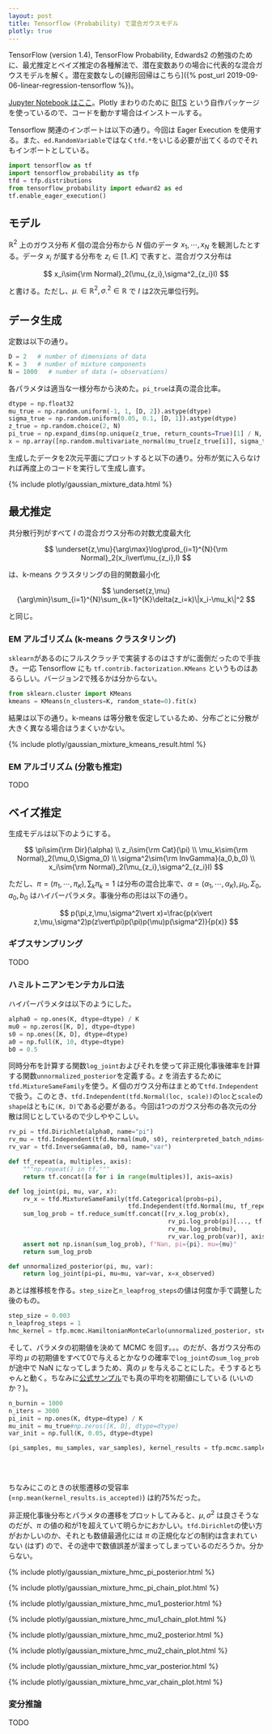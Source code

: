 ```yaml
---
layout: post
title: Tensorflow (Probability) で混合ガウスモデル
plotly: true
---
```


TensorFlow (version 1.4), TensorFlow Probability, Edwards2 の勉強のために、最尤推定とベイズ推定の各種解法で、潜在変数ありの場合に代表的な混合ガウスモデルを解く。潜在変数なしの[線形回帰はこちら]({% post_url 2019-09-06-linear-regression-tensorflow %})。

[Jupyter Notebook はここ](https://nbviewer.jupyter.org/gist/yoshihikosuzuki/9d06ebb320789dd1a0c2389964a2d33e)。Plotly まわりのために [BITS](https://github.com/yoshihikosuzuki/BITS) という自作パッケージを使っているので、コードを動かす場合はインストールする。

Tensorflow 関連のインポートは以下の通り。今回は Eager Execution を使用する。また、`ed.RandomVariable`ではなく`tfd.*`をいじる必要が出てくるのでそれもインポートとしている。

```python
import tensorflow as tf
import tensorflow_probability as tfp
tfd = tfp.distributions
from tensorflow_probability import edward2 as ed
tf.enable_eager_execution()
```

## モデル

$\mathbb{R}^2$ 上のガウス分布 $K$ 個の混合分布から $N$ 個のデータ $x_1,\cdots,x_N$ を観測したとする。データ $x_i$ が属する分布を $z_i\in[1..K]$ で表すと、混合ガウス分布は

$$
x_i\sim{\rm Normal}_2(\mu_{z_i},\sigma^2_{z_i}I)
$$

と書ける。ただし、$\mu_\cdot\in\mathbb{R}^2,\sigma^2_\cdot\in\mathbb{R}$ で $I$ は2次元単位行列。

## データ生成

定数は以下の通り。

```python
D = 2   # number of dimensions of data
K = 3   # number of mixture components
N = 1000   # number of data (= observations)
```

各パラメタは適当な一様分布から決めた。`pi_true`は真の混合比率。

```python
dtype = np.float32
mu_true = np.random.uniform(-1, 1, [D, 2]).astype(dtype)
sigma_true = np.random.uniform(0.05, 0.1, [D, 1]).astype(dtype)
z_true = np.random.choice(2, N)
pi_true = np.expand_dims(np.unique(z_true, return_counts=True)[1] / N, axis=1).astype(dtype)
x = np.array([np.random.multivariate_normal(mu_true[z_true[i]], sigma_true[z_true[i]] * np.identity(D)) for i in range(N)]).astype(dtype)
```

生成したデータを2次元平面にプロットすると以下の通り。分布が気に入らなければ再度上のコードを実行して生成し直す。

{% include plotly/gaussian_mixture_data.html %}

## 最尤推定

共分散行列がすべて $I$ の混合ガウス分布の対数尤度最大化

$$
\underset{z,\mu}{\arg\max}\log\prod_{i=1}^{N}{\rm Normal}_2(x_i\vert\mu_{z_i},I)
$$

は、k-means クラスタリングの目的関数最小化

$$
\underset{z,\mu}{\arg\min}\sum_{i=1}^{N}\sum_{k=1}^{K}\delta(z_i=k)\|x_i-\mu_k\|^2
$$

と同じ。

### EM アルゴリズム (k-means クラスタリング)

`sklearn`があるのにフルスクラッチで実装するのはさすがに面倒だったので手抜き。一応 Tensorflow にも `tf.contrib.factorization.KMeans` というものはあるらしい。バージョン2で残るかは分からない。

```python
from sklearn.cluster import KMeans
kmeans = KMeans(n_clusters=K, random_state=0).fit(x)
```

結果は以下の通り。k-means は等分散を仮定しているため、分布ごとに分散が大きく異なる場合はうまくいかない。

{% include plotly/gaussian_mixture_kmeans_result.html %}

### EM アルゴリズム (分散も推定)

TODO

## ベイズ推定

生成モデルは以下のようにする。

$$
\pi\sim{\rm Dir}(\alpha) \\
z_i\sim{\rm Cat}(\pi) \\
\mu_k\sim{\rm Normal}_2(\mu_0,\Sigma_0) \\
\sigma^2\sim{\rm InvGamma}(a_0,b_0) \\
x_i\sim{\rm Normal}_2(\mu_{z_i},\sigma^2_{z_i}I)
$$

ただし、$\pi=(\pi_1,\cdots,\pi_K),\sum_{k}\pi_k=1$ は分布の混合比率で、$\alpha=(\alpha_1,\cdots,\alpha_K),\mu_0,\Sigma_0,a_0,b_0$ はハイパーパラメタ。事後分布の形は以下の通り。

$$
p(\pi,z,\mu,\sigma^2\vert x)=\frac{p(x\vert z,\mu,\sigma^2)p(z\vert\pi)p(\pi)p(\mu)p(\sigma^2)}{p(x)}
$$

### ギブスサンプリング

TODO

### ハミルトニアンモンテカルロ法

ハイパーパラメタは以下のようにした。

```python
alpha0 = np.ones(K, dtype=dtype) / K
mu0 = np.zeros([K, D], dtype=dtype)
s0 = np.ones([K, D], dtype=dtype)
a0 = np.full(K, 10, dtype=dtype)
b0 = 0.5
```

同時分布を計算する関数`log_joint`およびそれを使って非正規化事後確率を計算する関数`unnormalized_posterior`を定義する。$z$ を消去するために`tfd.MixtureSameFamily`を使う。$K$ 個のガウス分布はまとめて`tfd.Independent`で扱う。このとき、`tfd.Independent(tfd.Normal(loc, scale))`の`loc`と`scale`の`shape`はともに`(K, D)`である必要がある。今回は1つのガウス分布の各次元の分散は同じとしているので少しややこしい。

```python
rv_pi = tfd.Dirichlet(alpha0, name="pi")
rv_mu = tfd.Independent(tfd.Normal(mu0, s0), reinterpreted_batch_ndims=1, name="mu")
rv_var = tfd.InverseGamma(a0, b0, name="var")

def tf_repeat(a, multiples, axis):
    """np.repeat() in tf."""
    return tf.concat([a for i in range(multiples)], axis=axis)

def log_joint(pi, mu, var, x):
    rv_x = tfd.MixtureSameFamily(tfd.Categorical(probs=pi),
                                 tfd.Independent(tfd.Normal(mu, tf_repeat(tf.sqrt(var)[:, tf.newaxis], D, axis=1))))
    sum_log_prob = tf.reduce_sum(tf.concat([rv_x.log_prob(x),
                                            rv_pi.log_prob(pi)[..., tf.newaxis],
                                            rv_mu.log_prob(mu),
                                            rv_var.log_prob(var)], axis=-1))
    assert not np.isnan(sum_log_prob), f"Nan, pi={pi}, mu={mu}"
    return sum_log_prob

def unnormalized_posterior(pi, mu, var):
    return log_joint(pi=pi, mu=mu, var=var, x=x_observed)
```

あとは推移核を作る。`step_size`と`n_leapfrog_steps`の値は何度か手で調整した後のもの。

```python
step_size = 0.003
n_leapfrog_steps = 1
hmc_kernel = tfp.mcmc.HamiltonianMonteCarlo(unnormalized_posterior, step_size, n_leapfrog_steps)
```

そして、パラメタの初期値を決めて MCMC を回す。。。のだが、各ガウス分布の平均 $\mu$ の初期値をすべて0で与えるとかなりの確率で`log_joint`の`sum_log_prob`が途中で NaN になってしまうため、真の $\mu$ を与えることにした。そうするとちゃんと動く。ちなみに[公式サンプル](https://github.com/tensorflow/probability/blob/master/tensorflow_probability/examples/jupyter_notebooks/Bayesian_Gaussian_Mixture_Model.ipynb)でも真の平均を初期値にしている (いいのか？)。

```python
n_burnin = 1000
n_iters = 3000
pi_init = np.ones(K, dtype=dtype) / K
mu_init = mu_true#np.zeros([K, D], dtype=dtype)
var_init = np.full(K, 0.05, dtype=dtype)

(pi_samples, mu_samples, var_samples), kernel_results = tfp.mcmc.sample_chain(n_iters,
                                                                              [pi_init, mu_init, var_init],
                                                                              num_burnin_steps=n_burnin,
                                                                              kernel=hmc_kernel)
```

ちなみにこのときの状態遷移の受容率 (=`np.mean(kernel_results.is_accepted)`) は約75%だった。

非正規化事後分布とパラメタの遷移をプロットしてみると、$\mu,\sigma^2$ は良さそうなのだが、$\pi$ の値の和が1を超えていて明らかにおかしい。`tfd.Dirichlet`の使い方がおかしいのか、それとも数値最適化には $\pi$ の正規化などの制約は含まれていない (はず) ので、その途中で数値誤差が溜まってしまっているのだろうか。分からない。

{% include plotly/gaussian_mixture_hmc_pi_posterior.html %}

{% include plotly/gaussian_mixture_hmc_pi_chain_plot.html %}

{% include plotly/gaussian_mixture_hmc_mu1_posterior.html %}

{% include plotly/gaussian_mixture_hmc_mu1_chain_plot.html %}

{% include plotly/gaussian_mixture_hmc_mu2_posterior.html %}

{% include plotly/gaussian_mixture_hmc_mu2_chain_plot.html %}

{% include plotly/gaussian_mixture_hmc_var_posterior.html %}

{% include plotly/gaussian_mixture_hmc_var_chain_plot.html %}

### 変分推論

TODO
